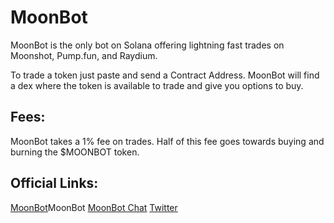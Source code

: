 # MoonBot

MoonBot is the only bot on Solana offering lightning fast trades on Moonshot, Pump.fun, and Raydium.

To trade a token just paste and send a Contract Address. MoonBot will find a dex where the token is available to trade and give you options to buy.

## Fees:
MoonBot takes a 1% fee on trades. Half of this fee goes towards buying and burning the $MOONBOT token.

## Official Links:
[MoonBot](https://t.me/MoonBotSol_bot)MoonBot
[MoonBot Chat](https://t.me/MoonBotSol)
[Twitter](https://x.com/MoonBotSol)
